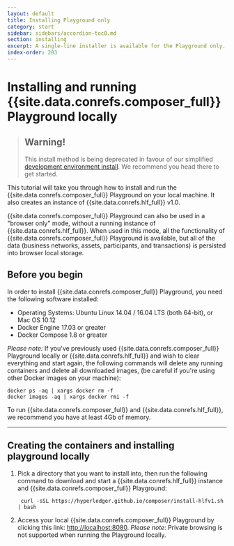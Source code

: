 ```yaml
---
layout: default
title: Installing Playground only
category: start
sidebar: sidebars/accordion-toc0.md
section: installing
excerpt: A single-line installer is available for the Playground only.  Note that this is not a full dev environment, and most users will want to follow [**Installing the development environment**](../installing/development-tools.html) instead.
index-order: 203
---
```


# Installing and running {{site.data.conrefs.composer_full}} Playground locally

> ## Warning!
> This install method is being deprecated in favour of our simplified [development environment install](../installing/development-tools.html). We recommend you head there to get started.

This tutorial will take you through how to install and run the {{site.data.conrefs.composer_full}} Playground on your local machine. It also creates an instance of {{site.data.conrefs.hlf_full}} v1.0.

{{site.data.conrefs.composer_full}} Playground can also be used in a "browser only" mode, without a running instance of {{site.data.conrefs.hlf_full}}. When used in this mode, all the functionality of {{site.data.conrefs.composer_full}} Playground is available, but all of the data (business networks, assets, participants, and transactions) is persisted into browser local storage.

## Before you begin

In order to install {{site.data.conrefs.composer_full}} Playground, you need the following software installed:

- Operating Systems: Ubuntu Linux 14.04 / 16.04 LTS (both 64-bit), or Mac OS 10.12
- Docker Engine 17.03 or greater
- Docker Compose 1.8 or greater

*Please note:* If you've previously used {{site.data.conrefs.composer_full}} Playground locally or {{site.data.conrefs.hlf_full}} and wish to clear everything and start again, the following commands will delete any running containers and delete all downloaded images, (be careful if you're using other Docker images on your machine):

```
docker ps -aq | xargs docker rm -f
docker images -aq | xargs docker rmi -f
```

To run {{site.data.conrefs.composer_full}} and {{site.data.conrefs.hlf_full}}, we recommend you have at least 4Gb of memory.

---


## Creating the containers and installing playground locally

1. Pick a directory that you want to install into, then run the following command to download and start a {{site.data.conrefs.hlf_full}} instance and {{site.data.conrefs.composer_full}} Playground:

        curl -sSL https://hyperledger.github.io/composer/install-hlfv1.sh | bash

2. Access your local {{site.data.conrefs.composer_full}} Playground by clicking this link: <a href="http://localhost:8080" target="blank">http://<span></span>localhost:8080</a>. *Please note*: Private browsing is not supported when running the Playground locally.
